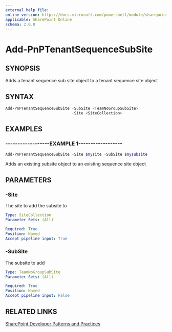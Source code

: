 ```yaml
---
external help file:
online version: https://docs.microsoft.com/powershell/module/sharepoint-pnp/add-pnptenantsequencesubsite
applicable: SharePoint Online
schema: 2.0.0
---
```


# Add-PnPTenantSequenceSubSite

## SYNOPSIS
Adds a tenant sequence sub site object to a tenant sequence site object

## SYNTAX 

```powershell
Add-PnPTenantSequenceSubSite -SubSite <TeamNoGroupSubSite>
                             -Site <SiteCollection>
```

## EXAMPLES

### ------------------EXAMPLE 1------------------
```powershell
Add-PnPTenantSequenceSubSite -Site $mysite -SubSite $mysubsite
```

Adds an existing subsite object to an existing sequence site object

## PARAMETERS

### -Site
The site to add the subsite to

```yaml
Type: SiteCollection
Parameter Sets: (All)

Required: True
Position: Named
Accept pipeline input: True
```

### -SubSite
The subsite to add

```yaml
Type: TeamNoGroupSubSite
Parameter Sets: (All)

Required: True
Position: Named
Accept pipeline input: False
```

## RELATED LINKS

[SharePoint Developer Patterns and Practices](https://aka.ms/sppnp)